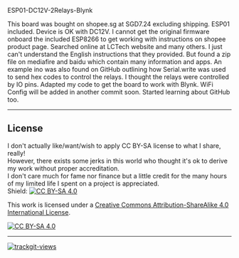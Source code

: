 ESP01-DC12V-2Relays-Blynk

This board was bought on shopee.sg at SGD7.24 excluding shipping. ESP01 included.
Device is OK with DC12V.
I cannot get the original firmware onboard the included ESP8266 to get working with instructions on shopee product page.
Searched online at LCTech website and many others.
I just can't understand the English instructions that they provided.
But found a zip file on mediafire and baidu which contain many information and apps.
An example ino was also found on GitHub outlining how Serial.write was used to send hex codes to control the relays.
I thought the relays were controlled by IO pins.
Adapted my code to get the board to work with Blynk. WiFi Config will be added in another commit soon.
Started learning about GitHub too.

***
## License
I don't actually like/want/wish to apply CC BY-SA license to what I share, really!\
However, there exists some jerks in this world who thought it's ok to derive my work without proper accreditation.\
I don't care much for fame nor finance but a little credit for the many hours of my limited life I spent on a project is appreciated.\
Shield: [![CC BY-SA 4.0][cc-by-sa-shield]][cc-by-sa]

This work is licensed under a
[Creative Commons Attribution-ShareAlike 4.0 International License][cc-by-sa].

[![CC BY-SA 4.0][cc-by-sa-image]][cc-by-sa]

[cc-by-sa]: http://creativecommons.org/licenses/by-sa/4.0/
[cc-by-sa-image]: https://licensebuttons.net/l/by-sa/4.0/88x31.png
[cc-by-sa-shield]: https://img.shields.io/badge/License-CC%20BY--SA%204.0-lightgrey.svg
***

 <a href="https://trackgit.com">
<img src="https://us-central1-trackgit-analytics.cloudfunctions.net/token/ping/kybc0p67y6f363p9p4fk" alt="trackgit-views" />
</a>
